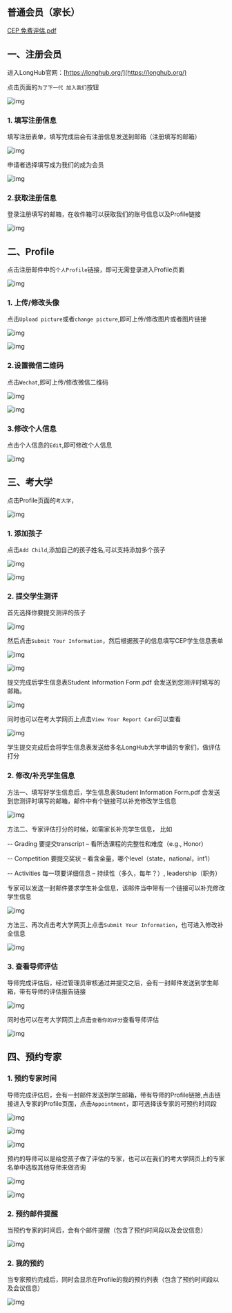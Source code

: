 ## 普通会员（家长）

[CEP 免费评估.pdf](https://docs.google.com/document/d/150vwwRI_ImD2n1KeJ_Qjp0i3kV2JGHgo/edit?usp=sharing&ouid=107518923175762945796&rtpof=true&sd=true)

## 一、注册会员

进入LongHub官网：[https://longhub.org/](https://longhub.org/)

点击页面的`为了下一代 加入我们`按钮

![img](../assets/0.png)

### 1. 填写注册信息

填写注册表单，填写完成后会有注册信息发送到邮箱（注册填写的邮箱）

![img](../assets/1.png)

申请者选择填写成为我们的成为会员

![img](../assets/23.png)

### 2.获取注册信息

登录注册填写的邮箱，在收件箱可以获取我们的账号信息以及Profile链接

![img](../assets/48.png)

## 二、Profile

点击注册邮件中的`个人Profile`链接，即可无需登录进入Profile页面

![img](../assets/49.png)

### 1. 上传/修改头像

点击`Upload picture`或者`change picture`,即可上传/修改图片或者图片链接

![img](../assets/26.png)

![img](../assets/6.png)

### 2.设置微信二维码

点击`Wechat`,即可上传/修改微信二维码

![img](../assets/27.png)

![img](../assets/8.png)

### 3.修改个人信息

点击个人信息的`Edit`,即可修改个人信息

![img](../assets/28.png)

## 三、考大学

点击Profile页面的`考大学`，

![img](../assets/29.png)

### 1. 添加孩子

点击`Add Child`,添加自己的孩子姓名,可以支持添加多个孩子

![img](../assets/30.png)

![img](../assets/31.png)

### 2. 提交学生测评

首先选择你要提交测评的孩子

![img](../assets/32.png)

然后点击`Submit Your Information`，然后根据孩子的信息填写CEP学生信息表单

![img](../assets/33.png)

![img](../assets/34.png)

提交完成后学生信息表Student Information Form.pdf 会发送到您测评时填写的邮箱。

![img](../assets/53.png)

同时也可以在考大学网页上点击`View Your Report Card`可以查看

![img](../assets/36.png)

学生提交完成后会将学生信息表发送给多名LongHub大学申请的专家们，做评估打分

### 2. 修改/补充学生信息

方法一、填写好学生信息后，学生信息表Student Information Form.pdf 会发送到您测评时填写的邮箱，邮件中有个链接可以补充修改学生信息

![img](../assets/37.png)

方法二、专家评估打分的时候，如需家长补充学生信息，
比如

-- Grading 要提交transcript – 看所选课程的完整性和难度（e.g., Honor）

-- Competition 要提交奖状 – 看含金量，哪个level（state，national，int’l）

-- Activities 每一项要详细信息 – 持续性（多久，每年？）, leadership（职务）

专家可以发送一封邮件要求学生补全信息，该邮件当中带有一个链接可以补充修改学生信息

![img](../assets/38.png)

方法三、再次点击考大学网页上点击`Submit Your Information`，也可进入修改补全信息

![img](../assets/33.png)

### 3. 查看导师评估

导师完成评估后，经过管理员审核通过并提交之后，会有一封邮件发送到学生邮箱，带有导师的评估报告链接

![img](../assets/39.png)

同时也可以在考大学网页上点击`查看你的评分`查看导师评估

![img](../assets/54.png)


## 四、预约专家

### 1. 预约专家时间

导师完成评估后，会有一封邮件发送到学生邮箱，带有导师的Profile链接,点击链接进入专家的Profile页面，点击`Appointment`，即可选择该专家的可预约时间段

![img](../assets/39.png)

![img](../assets/42.png)

![img](../assets/43.png)

预约的导师可以是给您孩子做了评估的专家，也可以在我们的考大学网页上的专家名单中选取其他导师来做咨询

![img](../assets/46.png)

![img](../assets/47.png)

### 2. 预约邮件提醒

当预约专家的时间后，会有个邮件提醒（包含了预约时间段以及会议信息）

![img](../assets/44.png)

### 2. 我的预约

当专家预约完成后，同时会显示在Profile的我的预约列表（包含了预约时间段以及会议信息）

![img](../assets/45.png)

